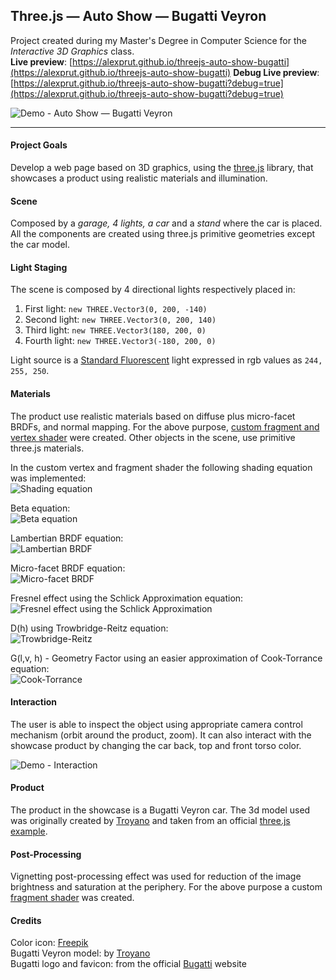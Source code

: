 Three.js — Auto Show — Bugatti Veyron
-------------------------------------
Project created during my Master's Degree in Computer Science for the _Interactive 3D Graphics_ class.  
__Live preview__: [https://alexprut.github.io/threejs-auto-show-bugatti](https://alexprut.github.io/threejs-auto-show-bugatti)
__Debug Live preview__: [https://alexprut.github.io/threejs-auto-show-bugatti?debug=true](https://alexprut.github.io/threejs-auto-show-bugatti?debug=true)

![Demo - Auto Show — Bugatti Veyron](https://github.com/alexprut/threejs-auto-show-bugatti/raw/master/img/demo.png)

-------------

#### Project Goals
Develop a web page based on 3D graphics, using the [three.js](http://threejs.org) library,
that showcases a product using realistic materials and illumination.

#### Scene
Composed by a _garage, 4 lights, a car_  and a _stand_ where the car is placed.
All the components are created using three.js primitive geometries except the car model.

#### Light Staging
The scene is composed by 4 directional lights respectively placed in:

1. First light: ```new THREE.Vector3(0, 200, -140)```
2. Second light: ```new THREE.Vector3(0, 200, 140)```
3. Third light: ```new THREE.Vector3(180, 200, 0)```
3. Fourth light: ```new THREE.Vector3(-180, 200, 0)```

Light source is a [Standard Fluorescent](http://planetpixelemporium.com/tutorialpages/light.html) light
expressed in rgb values as ```244, 255, 250```.

#### Materials
The product use realistic materials based on diffuse plus micro-facet BRDFs, and normal mapping.
For the above purpose, [custom fragment and vertex shader](https://github.com/alexprut/threejs-auto-show-bugatti/blob/master/index.html#L56)
were created. Other objects in the scene, use primitive three.js materials. 

In the custom vertex and fragment shader the following shading equation was implemented:  
![Shading equation](https://github.com/alexprut/threejs-auto-show-bugatti/raw/master/img/equations/shading-equation.png)

Beta equation:  
![Beta equation](https://github.com/alexprut/threejs-auto-show-bugatti/raw/master/img/equations/beta.png)

Lambertian BRDF equation:  
![Lambertian BRDF](https://github.com/alexprut/threejs-auto-show-bugatti/raw/master/img/equations/lambertian-brdf.png)

Micro-facet BRDF equation:  
![Micro-facet BRDF](https://github.com/alexprut/threejs-auto-show-bugatti/raw/master/img/equations/microfacet-brdf.png)

Fresnel effect using the Schlick Approximation equation:  
![Fresnel effect using the Schlick Approximation](https://github.com/alexprut/threejs-auto-show-bugatti/raw/master/img/equations/fresnel-schlick.png)

D(h) using Trowbridge-Reitz equation:  
![Trowbridge-Reitz](https://github.com/alexprut/threejs-auto-show-bugatti/raw/master/img/equations/d-trowbridge-reitz.png)

G(l,v, h) - Geometry Factor using an easier approximation of Cook-Torrance equation:  
![Cook-Torrance](https://github.com/alexprut/threejs-auto-show-bugatti/raw/master/img/equations/cook-torrance.png)

#### Interaction
The user is able to inspect the object using appropriate camera control mechanism (orbit around the product, zoom).
It can also interact with the showcase product by changing the car back, top and front torso color.

![Demo - Interaction](https://github.com/alexprut/threejs-auto-show-bugatti/raw/master/img/demo-interaction.png)

#### Product
The product in the showcase is a Bugatti Veyron car.
The 3d model used was originally created by [Troyano](http://artist-3d.com/free_3d_models/dnm/model_disp.php?uid=1129)
and taken from an official [three.js example](https://github.com/mrdoob/three.js/tree/master/examples/obj/veyron).

#### Post-Processing
Vignetting post-processing effect was used for reduction of the image brightness and saturation at the periphery. For the
above purpose a custom [fragment shader](https://github.com/alexprut/threejs-auto-show-bugatti/blob/master/index.html#L189) was created.

#### Credits
Color icon: [Freepik](http://www.flaticon.com/authors/freepik)  
Bugatti Veyron model: by [Troyano](http://artist-3d.com/free_3d_models/dnm/model_disp.php?uid=1129)  
Bugatti logo and favicon: from the official [Bugatti](http://www.bugatti.com) website
